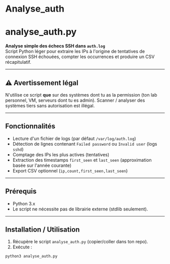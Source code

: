 # Analyse_auth

# analyse_auth.py

**Analyse simple des échecs SSH dans `auth.log`**  
Script Python léger pour extraire les IPs à l'origine de tentatives de connexion SSH échouées, compter les occurrences et produire un CSV récapitulatif.

---

## ⚠️ Avertissement légal
N'utilise ce script **que** sur des systèmes dont tu as la permission (ton lab personnel, VM, serveurs dont tu es admin). Scanner / analyser des systèmes tiers sans autorisation est illégal.

---

## Fonctionnalités
- Lecture d'un fichier de logs (par défaut `/var/log/auth.log`)  
- Détection de lignes contenant `Failed password` ou `Invalid user` (logs `sshd`)  
- Comptage des IPs les plus actives (tentatives)  
- Extraction des timestamps `first_seen` et `last_seen` (approximation basée sur l'année courante)  
- Export CSV optionnel (`ip,count,first_seen,last_seen`)  

---

## Prérequis
- Python 3.x
- Le script ne nécessite pas de librairie externe (stdlib seulement).

---

## Installation / Utilisation
1. Récupère le script `analyse_auth.py` (copier/coller dans ton repo).
2. Exécute :
```bash
python3 analyse_auth.py
